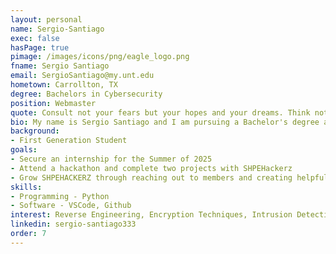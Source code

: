 ```yaml
---
layout: personal
name: Sergio-Santiago
exec: false
hasPage: true 
pimage: /images/icons/png/eagle_logo.png
fname: Sergio Santiago 
email: SergioSantiago@my.unt.edu
hometown: Carrollton, TX
degree: Bachelors in Cybersecurity
position: Webmaster 
quote: Consult not your fears but your hopes and your dreams. Think not about your frustrations, but about your unfulfilled potential. Concern yourself not with what you tried and failed in, but with what it is still possible for you to do. - Pope John XXIII
bio: My name is Sergio Santiago and I am pursuing a Bachelor's degree at the University of North Texas, with a strong enthusiasm for exploring the vast opportunities in Cybersecurity, particularly in cloud security. In my role as Webmaster for SHPE, I use my platform to highlight the advantages of computer science and related disciplines, while collaborating with and learning from inspiring individuals. I am dedicated to empowering Hispanics in STEM, and aim to make a positive impact on the world through education, kindness, and curiosity. 
background:
- First Generation Student
goals:
- Secure an internship for the Summer of 2025
- Attend a hackathon and complete two projects with SHPEHackerz
- Grow SHPEHACKERZ through reaching out to members and creating helpful workshops to develop skills
skills:
- Programming - Python
- Software - VSCode, Github
interest: Reverse Engineering, Encryption Techniques, Intrusion Detection and Prevention
linkedin: sergio-santiago333
order: 7
---
```

